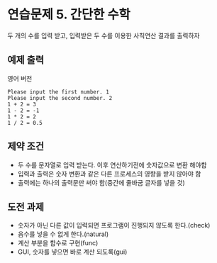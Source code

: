# 연습문제 5. 간단한 수학

두 개의 수를 입력 받고, 입력받은 두 수를 이용한 사칙연산 결과를 출력하자

## 예제 출력

영어 버전
```
Please input the first number. 1
Please input the second number. 2
1 + 2 = 3
1 - 2 = -1
1 * 2 = 2
1 / 2 = 0.5
```

## 제약 조건

- 두 수를 문자열로 입력 받는다. 이후 연산하기전에 숫자값으로 변환 해야함
- 입력과 출력은 숫자 변환과 같은 다른 프로세스의 영향을 받지 않아야 함
- 출력에는 하나의 출력문만 써야 함(중간에 줄바굼 글자를 넣을 것)

## 도전 과제

- 숫자가 아닌 다른 값이 입력되면 프로그램이 진행되지 않도록 한다.(check)
- 음수를 넣을 수 없게 한다.(natural)
- 계산 부분을 함수로 구현(func)
- GUI, 숫자를 넣으면 바로 계산 되도록(gui)
